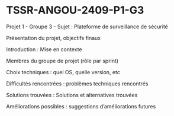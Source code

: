 # TSSR-ANGOU-2409-P1-G3
Projet 1 - Groupe 3 - Sujet : Plateforme de surveillance de sécurité


Présentation du projet, objectifs finaux

Introduction : Mise en contexte

Membres du groupe de projet (rôle par sprint)

Choix techniques : quel OS, quelle version, etc

Difficultés rencontrées : problèmes techniques rencontrés

Solutions trouvées : Solutions et alternatives trouvées

Améliorations possibles : suggestions d’améliorations futures
